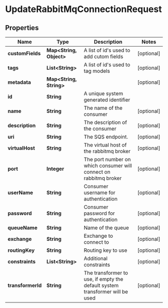 

# UpdateRabbitMqConnectionRequest


## Properties

Name | Type | Description | Notes
------------ | ------------- | ------------- | -------------
**customFields** | **Map&lt;String, Object&gt;** | A list of id&#39;s used to add cutom fields |  [optional]
**tags** | **List&lt;String&gt;** | A list of id&#39;s used to tag models |  [optional]
**metadata** | **Map&lt;String, String&gt;** |  |  [optional]
**id** | **String** | A unique system generated identifier | 
**name** | **String** | The name of the consumer |  [optional]
**description** | **String** | The description of the consumer |  [optional]
**uri** | **String** | The SQS endpoint. |  [optional]
**virtualHost** | **String** | The virtual host of the rabbitmq broker |  [optional]
**port** | **Integer** | The port number on which consumer will connect on rabbitmq broker |  [optional]
**userName** | **String** | Consumer username for authentication |  [optional]
**password** | **String** | Consumer password for authentication |  [optional]
**queueName** | **String** | Name of the queue |  [optional]
**exchange** | **String** | Exchange to connect to |  [optional]
**routingKey** | **String** | Routing key to use |  [optional]
**constraints** | **List&lt;String&gt;** | Additional constraints |  [optional]
**transformerId** | **String** | The transformer to use, if empty the default system transformer will be used |  [optional]



